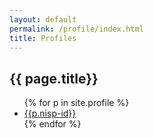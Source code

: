 ```yaml
---
layout: default
permalink: /profile/index.html
title: Profiles
---
```

<h2>{{ page.title}}</h2>

<ul>
{% for p in site.profile %}
<li><a href="/profile/{{p.nisp-id}}.html">{{p.nisp-id}}</a></li>
{% endfor %}
</ul>
